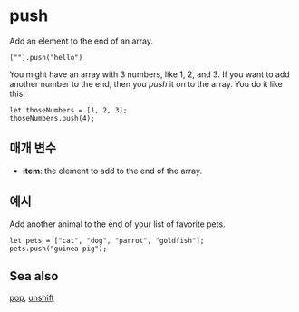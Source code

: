 # push

Add an element to the end of an array.

```sig
[""].push("hello")
```

You might have an array with 3 numbers, like 1, 2, and 3. If you want to add another number to the end, then you *push* it on to the array. You do it like this:

```block
let thoseNumbers = [1, 2, 3];
thoseNumbers.push(4);
```

## 매개 변수

* **item**: the element to add to the end of the array.

## 예시

Add another animal to the end of your list of favorite pets.

```blocks
let pets = ["cat", "dog", "parrot", "goldfish"];
pets.push("guinea pig");
```

## Sea also

[pop](/reference/arrays/pop), [unshift](/reference/arrays/unshift)